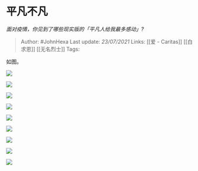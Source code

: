 # 平凡不凡
*面对疫情，你见到了哪些现实版的「平凡人给我最多感动」?*

> Author: #JohnHexa
Last update: *23/07/2021* 
Links: [[爱 - Caritas]] [[白求恩]] [[无名烈士]]
Tags:   

 
如图。

![](https://pic2.zhimg.com/50/v2-b3dbe115bd9fd464f1bd7201a424de79_hd.jpg?source=1940ef5c)  


![](https://pic1.zhimg.com/50/v2-0381f94c4ef584872aa5ababe7eda1e5_hd.jpg?source=1940ef5c)  


![](https://pic1.zhimg.com/50/v2-a4df38899abfe5387ba0b03132288c6b_hd.jpg?source=1940ef5c)  


![](https://pic2.zhimg.com/50/v2-e38af5f26750563eaa8133c8f6945617_hd.jpg?source=1940ef5c)  


![](https://pic1.zhimg.com/50/v2-b5c26a44f1b6093c15d291fa8a469567_hd.jpg?source=1940ef5c)  


![](https://pic1.zhimg.com/50/v2-657b2a043aa629a88900cee79cad70dc_hd.jpg?source=1940ef5c)  


![](https://pic2.zhimg.com/50/v2-c15bbccb88739dabdc66cf83052afe11_hd.jpg?source=1940ef5c)  


![](https://pic3.zhimg.com/50/v2-ad9ae1b3bc87fc1ecd41237819c1220d_hd.jpg?source=1940ef5c)  


![](https://pic4.zhimg.com/50/v2-671b4b56900de0630865dabbf777ff7b_hd.jpg?source=1940ef5c)

